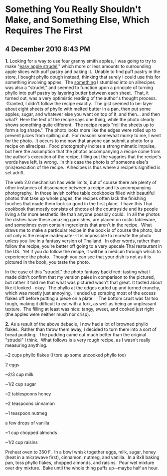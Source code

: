 # Something You Really Shouldn't Make, and Something Else, Which Requires The First
## 4 December 2010 8:43 PM

**1.** Looking for a way to use four granny smith apples, I was going to try to make "[easy apple strudel][1]," which more or less amounts to surrounding apple slices with puff pastry and baking it.  Unable to find puff pastry in the store, I bought phyllo dough instead, thinking that surely I could use this for something involving apples.  The [something][2] I stumbled into on allrecipes was also a "strudel," and seemed to function upon a principle of turning phyllo into puff pastry by layering butter between each sheet.  That, it turned out, was a very optimistic reading of the author's thought process.  Granted, I didn't follow the recipe exactly.  The gist seemed to be: layer about eight sheets of phyllo with melted butter in a pan, then put some apples, sugar, and whatever else you want on top of it, and then... and then what?  Here the text of the recipe says one thing, while the photo clearly shows something quite different.  The recipe reads "roll the sheets up to form a log shape."  The photo looks more like the edges were rolled up to prevent juices from spilling out.  For reasons somewhat murky to me, I went for the photo.  It occurs to me now that anyone can submit a photo for a recipe on allrecipes.  Food photography incites a strong mimetic impulse, but here the assumption that the photos accompanying a recipe come from the author's execution of the recipe, filling out the vagaries that the recipe's words have left, is wrong.  In this case the photo is of someone else's (mis)execution of the recipe.  Allrecipes is thus where a recipe's signified is set adrift.





The web 2.0 mechanism has wide limits, but of course there are plenty of other instances of dissonance between a recipe and its accompanying photography.  In those lavish coffee table cookbooks filled with beautiful photos that take up whole pages, the recipes often lack the finishing touches that made them look so good in the first place.  I have this Thai cookbook that mostly consists of photos of the countryside and its people living a far more aesthetic life than anyone possibly could.  In all the photos the dishes have these amazing garnishes, are placed on rustic tableware, and sometimes even contain ingredients that aren't in the recipe.  What draws me to make a particular recipe in the book is of course the photo, but not only is the recipe inadequate--it is impossible to recreate the photo unless you live in a fantasy version of Thailand.  In other words, rather than follow the recipe, you're better off going to a very upscale Thai restaurant in the US.  Yet if you do follow the recipe, it will be a medium through which to experience the photo.  Though you can see that your dish is not as it is pictured in the book, you taste the photo.




In the case of this "strudel," the photo fantasy backfired: tasting what I made didn't confirm that my version pales in comparison to the pictured, but rather it told me that what was pictured wasn't that great. It tasted about like it looked--okay.  The phyllo at the edges curled up and turned crunchy, which was mostly just annoying.  I ended up scraping most of the excess flakes off before putting a piece on a plate.    The bottom crust was far too tough, making it difficult to eat with a fork, as well as being an unpleasant texture.  The filling at least was nice: tangy, sweet, and cooked just right (the apples were neither mush nor crisp).




**2.** As a result of the above debacle, I now had a lot of browned phyllo flakes.  Rather than throw them away, I decided to turn them into a sort of bread pudding.  The pudding came out much better than the original "strudel" I think.  What follows is a very rough recipe, as I wasn't really measuring anything.




~2 cups phyllo flakes (I tore up some uncooked phyllo too)


2 eggs

~2/3 cup milk

~1/2 cup sugar

~2 tablespoons honey

~2 teaspoons cinnamon

~1 teaspoon nutmeg

a few drops of vanilla

~1 cup chopped almonds

~1/2 cup raisins




Preheat oven to 350 F.  In a bowl whisk together eggs, milk, sugar, honey (heat in a microwave first), cinnamon, nutmeg, and vanilla.  In a 8x8 baking pan, toss phyllo flakes, chopped almonds, and raisins.  Pour wet mixture over dry mixture.  Bake until the whole thing puffs up--maybe half an hour.

   [1]: http://allrecipes.com//Recipe/easy-apple-strudel/Detail.aspx
   [2]: http://allrecipes.com/Recipe/Apple-Strudel/Detail.aspx
